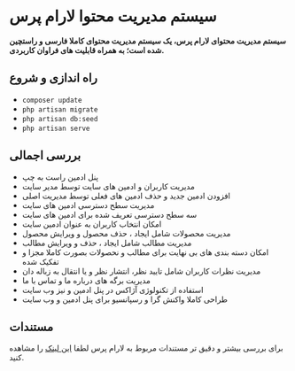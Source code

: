 # سیستم مدیریت محتوا لارام پرس
**سیستم مدیریت محتوای لارام پرس، یک سیستم مدیریت محتوای کاملا فارسی و راستچین شده است؛ به همراه قابلیت های فراوان کاربردی.**


## راه اندازی و شروع

- ```composer update```
- ```php artisan migrate```
- ```php artisan db:seed```
- ```php artisan serve```


## بررسی اجمالی

- پنل ادمین راست به چپ
- مدیریت کاربران و ادمین های سایت توسط مدیر سایت
- افزودن ادمین جدید و حذف ادمین های فعلی توسط مدیریت اصلی
- مدیریت سطح دسترسی ادمین های سایت
- سه سطح دسترسی تعریف شده برای ادمین های سایت
- امکان انتخاب کاربران به عنوان ادمین سایت
- مدیریت محصولات شامل ایجاد ، حذف محصول و ویرایش محصول
- مدیریت مطالب شامل ایجاد ، حذف و ویرایش مطالب
- امکان دسته بندی های بی نهایت برای مطالب و نحصولات بصورت کاملا مجزا و تفکیک شده
- مدیریت نظرات کاربران شامل تایید نظر، انتشار نظر و یا انتقال به زباله دان
- مدیریت برگه های درباره ما و تماس با ما
- استفاده از تکنولوژی آژاکس در پنل ادمین و نیز وب سایت
- طراحی کاملا واکنش گرا و رسپانسیو برای پنل ادمین و وب سایت

## مستندات
برای بررسی بیشتر و دقیق تر مستندات مربوط به لارام پرس لطفا [این لینک](https://mjdheidari.ir/projects/LaramPress)  را مشاهده کنید.
